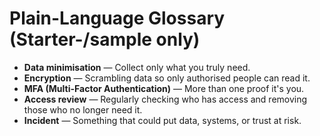 # Plain-Language Glossary (Starter-/sample only)

- **Data minimisation** — Collect only what you truly need.
- **Encryption** — Scrambling data so only authorised people can read it.
- **MFA (Multi-Factor Authentication)** — More than one proof it's you.
- **Access review** — Regularly checking who has access and removing those who no longer need it.
- **Incident** — Something that could put data, systems, or trust at risk.
